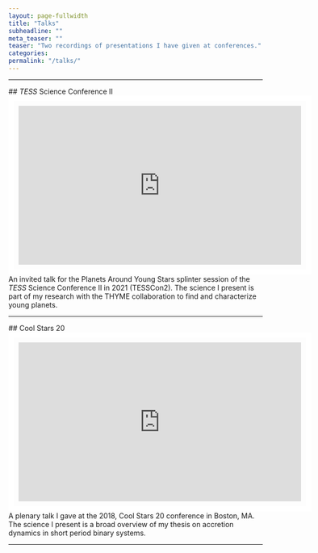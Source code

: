 ```yaml
---
layout: page-fullwidth
title: "Talks"
subheadline: ""
meta_teaser: ""
teaser: "Two recordings of presentations I have given at conferences."
categories:
permalink: "/talks/"
---
```

<!--more-->
<hr>
## <em>TESS</em> Science Conference II 
<div id="video-wrap">
<iframe width="560" height="315" src="https://www.youtube.com/embed/jKqEZbysFM0?start=3409" align="left" style="padding:10px;border:10px solid white;" frameborder="100" allowfullscreen></iframe></div>

An invited talk for the Planets Around Young Stars splinter session of the <em>TESS</em> Science Conference II in 2021 (TESSCon2). The science I present is part of my research with the THYME collaboration to find and characterize young planets. 

<hr>
## Cool Stars 20 
<iframe width="560" height="315" src="https://www.youtube.com/embed/6xjBUIFgr4c" style="padding:10px;border:10px solid white;" align="left" frameborder="100" allowfullscreen></iframe>

A plenary talk I gave at the 2018, Cool Stars 20 conference in Boston, MA. The science I present is a broad overview of my thesis on accretion dynamics in short period binary systems. 


<hr>



